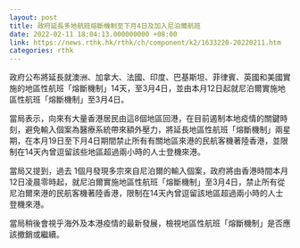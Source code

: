 ```yaml
---
layout: post
title: 政府延長多地航班熔斷機制至下月4日及加入尼泊爾航班
date: 2022-02-11 18:04:13.000000000 +08:00
link: https://news.rthk.hk/rthk/ch/component/k2/1633220-20220211.htm
categories: rthk
---
```


政府公布將延長就澳洲、加拿大、法國、印度、巴基斯坦、菲律賓、英國和美國實施的地區性航班「熔斷機制」14天，至3月4日，並由本月12日起就尼泊爾實施地區性航班「熔斷機制」至3月4日。

當局表示，向來有大量香港居民由這8個地區回港，在目前遏制本地疫情的關鍵時刻，避免輸入個案為醫療系統帶來額外壓力，將延長地區性航班「熔斷機制」兩星期，在本月19日至下月4日期間禁止所有有關地區來港的民航客機著陸香港，並限制在14天內曾逗留該些地區超過兩小時的人士登機來港。

當局又提到，過去 1個月發現多宗來自尼泊爾的輸入個案，政府將由香港時間本月12日凌晨零時起，就尼泊爾實施地區性航班「熔斷機制」至3月4日，禁止所有從尼泊爾來港的民航客機著陸香港，限制在14天內曾逗留該地區超過兩小時的人士登機來港。

當局稍後會視乎海外及本港疫情的最新發展，檢視地區性航班「熔斷機制」是否應該撤銷或繼續。
